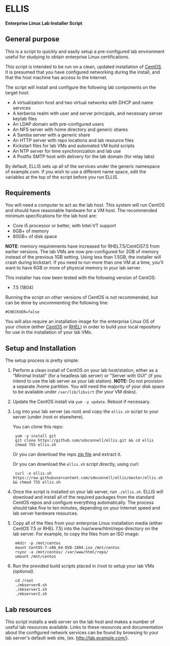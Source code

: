 # ELLIS
#### Enterprise Linux Lab Installer Script

## General purpose

This is a script to quickly and easily setup a pre-configured lab
environment useful for studying to obtain enterprise Linux certifications.

This script is intended to be run on a clean, updated installation of [CentOS](http://centos.org/).
It is presumed that you have configured networking during the install, and that the
host machine has access to the Internet.

The script will install and configure the following lab components on the target host:

- A virtualization host and two virtual networks with DHCP and name services
- A kerberos realm with user and server principals, and necessary server keytab files
- An LDAP domain with pre-configured users
- An NFS server with home directory and generic shares
- A Samba server with a generic share
- An HTTP server with repo locations and lab resource files
- Kickstart files for lab VMs and automated VM build scripts
- An NTP server for time synchronization and lab use
- A Postfix SMTP host with delivery for the lab domain (for relay labs)

By default, ELLIS sets up all of the services under the generic namespace of example.com.
If you wish to use a different name space, edit the variables at the top of the script
before you run ELLIS.

## Requirements

You will need a computer to act as the lab host. This system will run CentOS and should
have reasonable hardware for a VM host. The recommended minimum specifications for the lab
host are:

- Core i5 processor or better, with Intel-VT support
- 6GB+ of memory
- 80GB+ of disk space

**NOTE**: memory requirements have increased for RHEL7.5/CentOS7.5 from earlier versions. The lab VMs
are now pre-configured for 2GB of memory instead of the previous 1GB setting. Using less than
1.5GB, the installer will crash during kickstart. If you need to run more than one VM at a time,
you'll want to have 6GB or more of physical memory in your lab server.

This installer has now been tested with the following version of CentOS:

- 7.5 (1804)

Running the script on other versions of CentOS is not recommended, but can be done by uncommenting
the following line:

    #CHECKVER=false

You will also require an installation image for the enterprise Linux OS of your choice
(either [CentOS](https://www.centos.org/download/) or [RHEL](https://www.redhat.com/en/technologies/linux-platforms/enterprise-linux)) 
in order to build your local repository for use in the installation of your lab VMs.

## Setup and Installation

The setup process is pretty simple:
 
1. Perform a clean install of CentOS on your lab host/station, either as a 
"Minimal Install" (for a headless lab server) or "Server with GUI" (if you intend to 
use the lab server as your lab station). **NOTE:** Do not provision a separate /home 
partition. You will need the majority of your disk space to be available under 
`/var/lib/libvirt` (for your VM disks).

2. Update the CentOS install via `yum -y update`. Reboot if necessary.
 
3. Log into your lab server (as root) and copy the `ellis.sh` script to your server (under 
/root or elsewhere).

    You can clone this repo:
    
        yum -y install git
        git clone https://github.com/sdoconnell/ellis.git && cd ellis
        chmod 755 ellis.sh
    
    Or you can download the repo [zip file](https://github.com/sdoconnell/ELLIS/archive/master.zip) and extract it.
    
    Or you can download the `ellis.sh` script directly, using curl:
    
        curl -o ellis.sh https://raw.githubusercontent.com/sdoconnell/ellis/master/ellis.sh && chmod 755 ellis.sh
    
4. Once the script is installed on your lab server, run `./ellis.sh`. ELLIS will download and
install all of the required packages from the standard CentOS repos and configure everything
automatically. The process should take five to ten minutes, depending on your Internet speed
and lab server hardware resources.
 
5. Copy all of the files from your enterprise Linux installation media (either CentOS 7.5 or RHEL 7.5)
into the /var/www/html/repo directory on the lab server. For example, to copy the files from an ISO image:

        mkdir -p /mnt/centos
        mount CentOS-7-x86_64-DVD-1804.iso /mnt/centos
        rsync -a /mnt/centos/ /var/www/html/repo/
        umount /mnt/centos

5. Run the provided build scripts placed in /root to setup your lab VMs *(optional)*.

        cd /root
        ./mkserver0.sh
        ./mkserver1.sh
        ./mkserver2.sh

## Lab resources

This script installs a web server on the lab host and makes a number of useful lab
resources available. Links to these resources and documentation about the configured
network services can be found by browsing to your lab server's default web site,
(ex. http://lab.example.com/).

